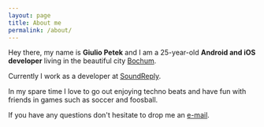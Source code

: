 ```yaml
---
layout: page
title: About me
permalink: /about/
---
```

Hey there, my name is **Giulio Petek** and I am a 25-year-old **Android and iOS developer** living in the beautiful city [Bochum](https://en.wikipedia.org/wiki/Bochum). 

Currently I work as a developer at [SoundReply](http://www.soundreply.com/). 

In my spare time I love to go out enjoying techno beats and have fun with friends in games such as soccer and foosball.

If you have any questions don't hesitate to drop me an [e-mail](mailto:giulio.petek@gmail.com").
